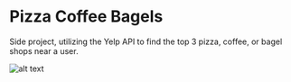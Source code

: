 # Pizza Coffee Bagels
Side project, utilizing the Yelp API to find the top 3 pizza, coffee, or bagel shops near a user. 

![alt text](http://i.imgur.com/EUplmfl.png)
